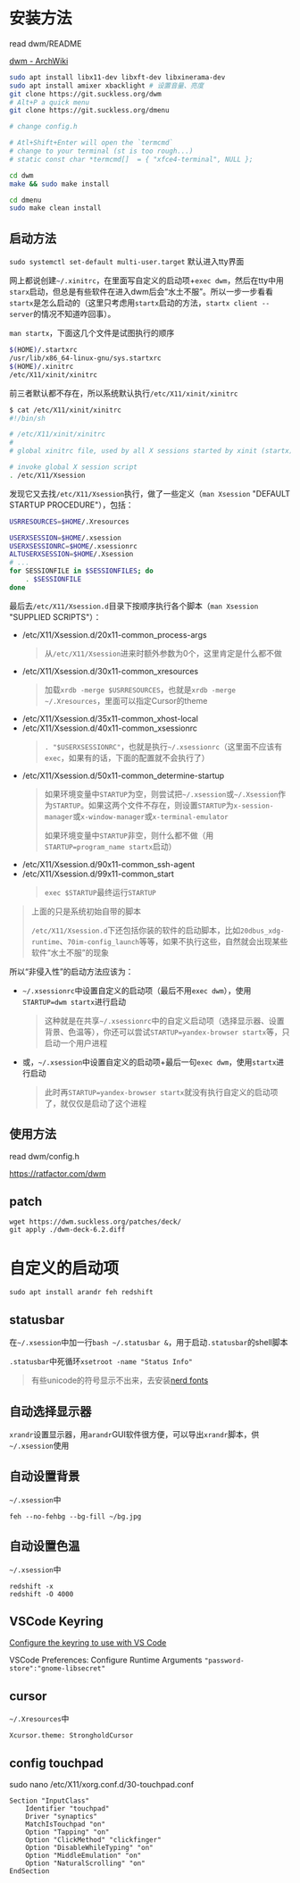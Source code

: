 # 安装方法

read dwm/README

[dwm - ArchWiki](https://wiki.archlinux.org/title/Dwm)

```sh
sudo apt install libx11-dev libxft-dev libxinerama-dev
sudo apt install amixer xbacklight # 设置音量、亮度
git clone https://git.suckless.org/dwm
# Alt+P a quick menu
git clone https://git.suckless.org/dmenu

# change config.h

# Atl+Shift+Enter will open the `termcmd`
# change to your terminal (st is too rough...)
# static const char *termcmd[]  = { "xfce4-terminal", NULL };

cd dwm
make && sudo make install

cd dmenu
sudo make clean install
```

## 启动方法

`sudo systemctl set-default multi-user.target` 默认进入tty界面

网上都说创建`~/.xinitrc`，在里面写自定义的启动项+`exec dwm`，然后在tty中用`starx`启动，但总是有些软件在进入dwm后会“水土不服”。所以一步一步看看`startx`是怎么启动的（这里只考虑用`startx`启动的方法，`startx client -- server`的情况不知道咋回事）。

`man startx`，下面这几个文件是试图执行的顺序
```sh
$(HOME)/.startxrc
/usr/lib/x86_64-linux-gnu/sys.startxrc
$(HOME)/.xinitrc
/etc/X11/xinit/xinitrc
```

前三者默认都不存在，所以系统默认执行`/etc/X11/xinit/xinitrc`
```sh
$ cat /etc/X11/xinit/xinitrc
#!/bin/sh

# /etc/X11/xinit/xinitrc
#
# global xinitrc file, used by all X sessions started by xinit (startx)

# invoke global X session script
. /etc/X11/Xsession
```

发现它又去找`/etc/X11/Xsession`执行，做了一些定义（`man Xsession` "DEFAULT STARTUP PROCEDURE"），包括：
```sh
USRRESOURCES=$HOME/.Xresources

USERXSESSION=$HOME/.xsession
USERXSESSIONRC=$HOME/.xsessionrc
ALTUSERXSESSION=$HOME/.Xsession
# ...
for SESSIONFILE in $SESSIONFILES; do
    . $SESSIONFILE
done
```

最后去`/etc/X11/Xsession.d`目录下按顺序执行各个脚本（`man Xsession` "SUPPLIED SCRIPTS"）：
- /etc/X11/Xsession.d/20x11-common_process-args
    > 从`/etc/X11/Xsession`进来时额外参数为0个，这里肯定是什么都不做
- /etc/X11/Xsession.d/30x11-common_xresources
    > 加载`xrdb -merge $USRRESOURCES`，也就是`xrdb -merge ~/.Xresources`，里面可以指定Cursor的theme
- /etc/X11/Xsession.d/35x11-common_xhost-local
- /etc/X11/Xsession.d/40x11-common_xsessionrc
    > `. "$USERXSESSIONRC"`，也就是执行`~/.xsessionrc`（这里面不应该有`exec`，如果有的话，下面的配置就不会执行了）
- /etc/X11/Xsession.d/50x11-common_determine-startup
    > 如果环境变量中`STARTUP`为空，则尝试把`~/.xsession`或`~/.Xsession`作为`STARTUP`。如果这两个文件不存在，则设置`STARTUP`为`x-session-manager`或`x-window-manager`或`x-terminal-emulator`
    > 
    > 如果环境变量中`STARTUP`非空，则什么都不做（用`STARTUP=program_name startx`启动）
- /etc/X11/Xsession.d/90x11-common_ssh-agent
- /etc/X11/Xsession.d/99x11-common_start
    > `exec $STARTUP`最终运行`STARTUP`

> 上面的只是系统初始自带的脚本
>
> `/etc/X11/Xsession.d`下还包括你装的软件的启动脚本，比如`20dbus_xdg-runtime`、`70im-config_launch`等等，如果不执行这些，自然就会出现某些软件“水土不服”的现象

所以“非侵入性”的启动方法应该为：
- `~/.xsessionrc`中设置自定义的启动项（最后不用`exec dwm`），使用`STARTUP=dwm startx`进行启动
    > 这种就是在共享`~/.xsessionrc`中的自定义启动项（选择显示器、设置背景、色温等），你还可以尝试`STARTUP=yandex-browser startx`等，只启动一个用户进程
- 或，`~/.xsession`中设置自定义的启动项+最后一句`exec dwm`，使用`startx`进行启动
    > 此时再`STARTUP=yandex-browser startx`就没有执行自定义的启动项了，就仅仅是启动了这个进程

## 使用方法

read dwm/config.h

https://ratfactor.com/dwm

## patch

```
wget https://dwm.suckless.org/patches/deck/
git apply ./dwm-deck-6.2.diff
```

# 自定义的启动项

```
sudo apt install arandr feh redshift
```

## statusbar

在`~/.xsession`中加一行`bash ~/.statusbar &`，用于启动`.statusbar`的shell脚本

`.statusbar`中死循环`xsetroot -name "Status Info"`

> 有些unicode的符号显示不出来，去安装[nerd fonts](https://github.com/ryanoasis/nerd-fonts)

## 自动选择显示器

`xrandr`设置显示器，用`arandr`GUI软件很方便，可以导出`xrandr`脚本，供`~/.xsession`使用

## 自动设置背景

`~/.xsession`中
```
feh --no-fehbg --bg-fill ~/bg.jpg
```

## 自动设置色温

`~/.xsession`中
```
redshift -x
redshift -O 4000
```

## VSCode Keyring

[Configure the keyring to use with VS Code](https://code.visualstudio.com/docs/editor/settings-sync#_recommended-configure-the-keyring-to-use-with-vs-code)

VSCode Preferences: Configure Runtime Arguments `"password-store":"gnome-libsecret"`

## cursor

`~/.Xresources`中
```
Xcursor.theme: StrongholdCursor
```

## config touchpad

sudo nano /etc/X11/xorg.conf.d/30-touchpad.conf
```
Section "InputClass"
    Identifier "touchpad"
    Driver "synaptics"
    MatchIsTouchpad "on"
    Option "Tapping" "on"
    Option "ClickMethod" "clickfinger"
    Option "DisableWhileTyping" "on"
    Option "MiddleEmulation" "on"
    Option "NaturalScrolling" "on"
EndSection
```
